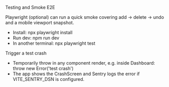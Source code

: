 Testing and Smoke E2E

Playwright (optional) can run a quick smoke covering add → delete → undo and a mobile viewport snapshot.

- Install: npx playwright install
- Run dev: npm run dev
- In another terminal: npx playwright test

Trigger a test crash

- Temporarily throw in any component render, e.g. inside Dashboard: throw new Error('test crash')
- The app shows the CrashScreen and Sentry logs the error if VITE_SENTRY_DSN is configured.

